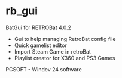 # rb_gui
BatGui for RETROBat 4.0.2
 
- Gui to help managing RetroBat config file
- Quick gamelist editor
- Import Steam Game in retroBat
- Playlist creator for X360 and PS3 Games
 
PCSOFT - Windev 24 software
